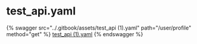 # test_api.yaml

{% swagger src="../.gitbook/assets/test_api (1).yaml" path="/user/profile" method="get" %}
[test_api (1).yaml](<../.gitbook/assets/test_api (1).yaml>)
{% endswagger %}

